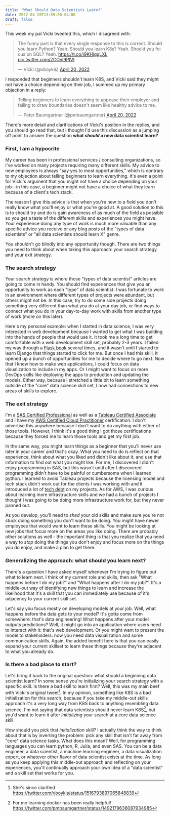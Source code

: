 ```yaml
---
title: "What Should Data Scientists Learn?"
date: 2022-04-20T13:59:50-04:00
draft: false
---
```


This week my pal Vicki tweeted this, which I disagreed with:

<blockquote class="twitter-tweet"><p lang="en" dir="ltr">The funny part is that every single response to this is correct. Should you learn Python? Yeah. Should you learn K8s? Yeah. Should you focus on SQL? Yeah. <a href="https://t.co/i9KHigqLXL">https://t.co/i9KHigqLXL</a> <a href="https://t.co/ZCOvI9PIVI">pic.twitter.com/ZCOvI9PIVI</a></p>&mdash; Vicki (@vboykis) <a href="https://twitter.com/vboykis/status/1516747665861758979?ref_src=twsrc%5Etfw">April 20, 2022</a></blockquote> <script async src="https://platform.twitter.com/widgets.js" charset="utf-8"></script> 

I responded that beginners shouldn't learn K8S, and Vicki said they might not have a choice depending on their job, I summed up my primary objection in a reply:

<blockquote class="twitter-tweet"><p lang="en" dir="ltr">Telling beginners to learn everything to appease their employer and failing to draw boundaries doesn&#39;t seem like healthy advice to me.</p>&mdash; Peter Baumgartner (@pmbaumgartner) <a href="https://twitter.com/pmbaumgartner/status/1516796134383095808?ref_src=twsrc%5Etfw">April 20, 2022</a></blockquote> <script async src="https://platform.twitter.com/widgets.js" charset="utf-8"></script> 

There's more detail and clarifications of Vicki's position in the replies, and you should go read that, but I thought I'd use this discussion as a jumping off point to answer the question **what _should_ a new data scientist learn?**

### First, I am a hypocrite

My career has been in professional services / consulting organizations, so I've worked on many projects requiring many different skills. My advice to new employees is always "say yes to most opportunities," which is contrary to my objection about telling beginners to learn everything. It's even a point for Vicki's argument that you might not have a choice depending on your job—in this case, a beginner might not have a choice of what they learn because of a client's tech stack.

The reason I give this advice is that when you're new to a field you don't really know what you'll enjoy or what you're good at. A good solution to this is to should try and do is gain awareness of as much of the field as possible so you get a taste of the different skills and experiences you might have. Your experience doing any type of work is much more valuable than any specific advice you receive or any blog posts of the "types of data scientists" or "all data scientists should learn X" genre.

You shouldn't go blindly into any opportunity though. There are two things you need to think about when taking this approach: your search strategy and your exit strategy.

### The search strategy

Your search strategy is where those "types of data scientist" articles are going to come in handy. You should find experiences that give you an opportunity to work as each "type" of data scientist. I was fortunate to work in an environment where different types of projects were abundant, but others might not be. In this case, try to do some side projects doing something very different than what you do at your day job, or find ways to connect what you do in your day-to-day work with skills from another type of work (more on this later).

Here's my personal example: when I started in data science, I was very interested in web development because I wanted to get what I was building into the hands of people that would use it. It took me a long time to get comfortable with a web development skill set, probably 2-3 years. I failed my way through a [Flask book](https://blog.miguelgrinberg.com/post/the-flask-mega-tutorial-part-i-hello-world) several times, and it wasn't until I started to learn Django that things started to click for me. But once I had this skill, it opened up a bunch of opportunities for me to decide where to go next. Now that I knew how to make web applications, I could focus on data visualization to include in my apps. Or I might want to focus on more DevOps skills like deploying the apps to production and updating the models. Either way, because I stretched a little bit to learn something outside of the "core" data science skill set, I now had connections to new areas of skills to explore.

### The exit strategy

I'm a [SAS Certified Professional](https://www.sas.com/en_us/certification.html#programming) as well as a [Tableau Certified Associate](https://www.tableau.com/learn/certification) and I have my [AWS Certified Cloud Practitioner](https://aws.amazon.com/certification/certified-cloud-practitioner/) certification. I don't advertise this anywhere because I don't want to do anything with either of those tools. However, I think it's a good thing I got those certifications because they forced me to learn those tools and get my first job.

In the same way, you might learn things as a beginner that you'll never use later in your career and that's okay. What you need to do is reflect on that experience, think about what you liked and didn't like about it, and use that information to find out what you might like. For me, I discovered I didn't enjoy programming in SAS, but this wasn't until after I discovered programming didn't have to be painful or cumbersome when I learned python. I learned to avoid Tableau projects because the licensing model and tech stack didn't work out for the clients I was working with and it introduced a lot of [tech debt](https://www.peterbaumgartner.com/blog/tableau-as-sneaky-technical-data-debt/) on my projects. As for AWS, I was curious about learning more infrastructure skills and we had a bunch of projects I thought I was going to be doing more infrastructure work for, but they never panned out.

As you develop, you'll need to _shed_ your old skills and make sure you're not stuck doing something you don't want to be doing. You might have newer employees that would want to learn these skills. You might be looking at new jobs that focus more on the areas you like doing. There are probably other solutions as well - the important thing is that you realize that you need a way to *stop* doing the things you don't enjoy and focus more on the things you do enjoy, and make a plan to get there.

### Generalizing the approach: what should you learn next?

There's a question I have asked myself whenever I'm trying to figure out what to learn next. I think of my current role and skills, then ask "What happens before I do my job?" and "What happens after I do my job?". It's a middle-out way of identifying new things to learn and increase the likelihood that it's a skill that you can immediately use because of it's adjacency to your current skill set.

Let's say you focus mostly on developing models at your job. Well, what happens before the data gets to your model? It's gotta come from somewhere: that's data engineering! What happens after your model outputs predictions? Well, it might go into an application where users need to interact with it: that's web development. Or you might want to present the model to stakeholders: now you need data visualization and some communication skills. Again, the added benefit here is that you can easily expand your current skillset to learn these things because they're adjacent to what you already do.

### Is there a bad place to start?

Let's bring it back to the original question: what should a beginning data scientist learn? In some sense you're initializing your search strategy with a specific skill. Is there a bad skill to learn first? Well, this was my main beef with Vicki's original tweet[^1]. In my opinion, something like K8S is a bad initialization for this search, because if you take my middle-out skills approach it's a very long way from K8S back to anything resembling data science. I'm not saying that data scientists should never learn K8S[^2], but you'd want to learn it after _initializing_ your search at a core data science skill.

How should you pick that *initialization* skill? I actually think the way to think about that is by inverting the problem: pick any skill that isn't far away from "core" data science tasks. What does this mean? Well, for programming languages you can learn python, R, Julia, and even SAS. You can be a data engineer, a data scientist, a machine learning engineer, a data visualization expert, or whatever other flavor of data scientist exists at the time. As long as you keep applying this middle-out approach and reflecting on your experiences, you'll continually approach your own idea of a "data scientist" and a skill set that works for you.


  [^1]: She's since clarified https://twitter.com/vboykis/status/1516793897065848839
  [^2]: For me learning docker has been really helpful! https://twitter.com/pmbaumgartner/status/1492179636087934985